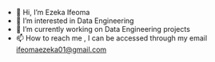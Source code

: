 - 👋 Hi, I’m Ezeka Ifeoma
- 👀 I’m interested in Data Engineering
- 🌱 I’m currently working on Data Engineering projects
- 📫 How to reach me , I can be accessed through my email ifeomaezeka01@gmail.com 

<!---
ifeomavera/ifeomavera is a ✨ special ✨ repository because its `README.md` (this file) appears on your GitHub profile.
You can click the Preview link to take a look at your changes.
--->
